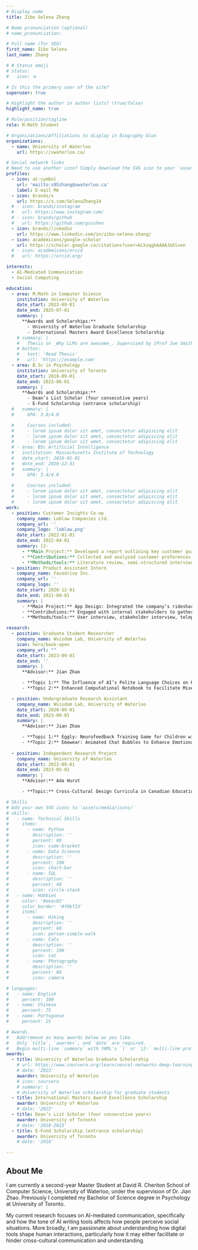 ```yaml
---
# Display name
title: Zibo Selena Zhang

# Name pronunciation (optional)
# name_pronunciation:

# Full name (for SEO)
first_name: Zibo Selena
last_name: Zhang

# # Status emoji
# status:
#   icon: ☕️

# Is this the primary user of the site?
superuser: true

# Highlight the author in author lists? (true/false)
highlight_name: true

# Role/position/tagline
role: M.Math Student

# Organizations/Affiliations to display in Biography blox
organizations:
  - name: University of Waterloo
    url: https://uwaterloo.ca/

# Social network links
# Need to use another icon? Simply download the SVG icon to your `assets/media/icons/` folder.
profiles:
  - icon: at-symbol
    url: 'mailto:s95zhang@uwaterloo.ca'
    label: E-mail Me
  - icon: brands/x
    url: https://x.com/SelenaZhang14
  # - icon: brands/instagram
  #   url: https://www.instagram.com/
  # - icon: brands/github
  #   url: https://github.com/gcushen
  - icon: brands/linkedin
    url: https://www.linkedin.com/in/zibo-selena-zhang/
  - icon: academicons/google-scholar
    url: https://scholar.google.ca/citations?user=bLkzqgkAAAAJ&hl=en
  # - icon: academicons/orcid
  #   url: https://orcid.org/

interests:
  - AI-Mediated Communication
  - Social Computing

education:
  - area: M.Math in Computer Science
    institution: University of Waterloo
    date_start: 2023-09-01
    date_end: 2025-07-01
    summary: |
      **Awards and Scholarships:**
        - University of Waterloo Graduate Scholarship
        - International Masters Award Excellence Scholarship
    # summary: |
    #   Thesis on _Why LLMs are awesome_. Supervised by [Prof Joe Smith](https://example.com). Presented papers at 5 IEEE conferences with the contributions being published in 2 Springer journals.
    # button:
    #   text: 'Read Thesis'
    #   url: 'https://example.com'
  - area: B.Sc in Psychology
    institution: University of Toronto
    date_start: 2018-09-01
    date_end: 2023-06-01
    summary: |
      **Awards and Scholarships:**
        - Dean’s List Scholar (four consecutive years)
        - E-Fund Scholarship (entrance scholarship)
  #   summary: |
  #     GPA: 3.8/4.0

  #     Courses included:
  #     - lorem ipsum dolor sit amet, consectetur adipiscing elit
  #     - lorem ipsum dolor sit amet, consectetur adipiscing elit
  #     - lorem ipsum dolor sit amet, consectetur adipiscing elit
  # - area: BSc Artificial Intelligence
  #   institution: Massachusetts Institute of Technology
  #   date_start: 2016-01-01
  #   date_end: 2020-12-31
  #   summary: |
  #     GPA: 3.4/4.0
      
  #     Courses included:
  #     - lorem ipsum dolor sit amet, consectetur adipiscing elit
  #     - lorem ipsum dolor sit amet, consectetur adipiscing elit
  #     - lorem ipsum dolor sit amet, consectetur adipiscing elit
work:
  - position: Customer Insights Co-op
    company_name: Loblaw Companies Ltd.
    company_url: ''
    company_logo: 'loblaw.png'
    date_start: 2022-01-01
    date_end: 2022-04-01
    summary: |2-
      - **Main Project:** Developed a report outlining key customer goals during grocery shopping. Identified design guidelines for effective in-store stimuli to capture attention and influence shopping behaviours.
      - **Contributions:** Collected and analyzed customer preferences and behavioral patterns, delivering impactful insights to guide business decisions.
      - **Methods/tools:** Literature review, semi-structured interview, online focus group
  - position: Product Assistant Intern
    company_name: Facedrive Inc.
    company_url: ''
    company_logo: ''
    date_start: 2020-12-01
    date_end: 2021-04-01
    summary: |
      - **Main Project:** App Design: Integrated the company’s rideshare and food delivery services into a single, unified Superapp.
      - **Contributions:** Engaged with internal stakeholders to gather requirements and conducted user interviews to understand needs, ensuring the new app design meets the expectations of customers who use both services.
      - **Methods/tools:** User interview, stakeholder interview, telephone survey, usability testing, Adobe XD for low and high-fidelity prototyping

research:
  - position: Graduate Student Researcher
    company_name: Wvisdom Lab, University of Waterloo
    icon: hero/book-open
    company_url: ""
    date_start: 2023-09-01
    date_end: ''
    summary: |
      **Advisor:** Jian Zhao

      - **Topic 1:** The Influence of AI’s Polite Language Choices on People’s Social Perception in Email Writing Tasks (In submission)
      - **Topic 2:** Enhanced Computational Notebook to Facilitate Mixed-Methods Analysis

  - position: Undergraduate Research Assistant
    company_name: Wvisdom Lab, University of Waterloo
    date_start: 2020-09-01
    date_end: 2023-09-01
    summary: |
      **Advisor:** Jian Zhao

      - **Topic 1:** Eggly: Neurofeedback Training Game for Children with ASD
      - **Topic 2:** Emowear: Animated Chat Bubbles to Enhance Emotional Communication
  
  - position: Independent Research Project
    company_name: University of Waterloo
    date_start: 2022-09-01
    date_end: 2023-05-01
    summary: |
      **Advisor:** Ada Hurst

      - **Topic:** Cross-Cultural Design Curricula in Canadian Educational Institutions

# Skills
# Add your own SVG icons to `assets/media/icons/`
# skills:
#   - name: Technical Skills
#     items:
#       - name: Python
#         description: ''
#         percent: 80
#         icon: code-bracket
#       - name: Data Science
#         description: ''
#         percent: 100
#         icon: chart-bar
#       - name: SQL
#         description: ''
#         percent: 40
#         icon: circle-stack
#   - name: Hobbies
#     color: '#eeac02'
#     color_border: '#f0bf23'
#     items:
#       - name: Hiking
#         description: ''
#         percent: 60
#         icon: person-simple-walk
#       - name: Cats
#         description: ''
#         percent: 100
#         icon: cat
#       - name: Photography
#         description: ''
#         percent: 80
#         icon: camera

# languages:
#   - name: English
#     percent: 100
#   - name: Chinese
#     percent: 75
#   - name: Portuguese
#     percent: 25

# Awards.
#   Add/remove as many awards below as you like.
#   Only `title`, `awarder`, and `date` are required.
#   Begin multi-line `summary` with YAML's `|` or `|2-` multi-line prefix and indent 2 spaces below.
awards:
  - title: University of Waterloo Graduate Scholarship
    # url: https://www.coursera.org/learn/neural-networks-deep-learning
    # date: '2023'
    awarder: University of Waterloo
    # icon: coursera
    # summary: |
    # University of Waterloo scholarship for graduate students
  - title: International Masters Award Excellence Scholarship
    awarder: University of Waterloo
    # date: '2023'
  - title: Dean’s List Scholar (four consecutive years)
    awarder: University of Toronto
    # date: '2018-2023'
  - title: E-Fund Scholarship (entrance scholarship)
    awarder: University of Toronto
    # date: '2018'

---
```


## About Me

I am currently a second-year Master Student at David R. Cheriton School of Computer Science, University of Waterloo, under the supervision of Dr. Jian Zhao. Previously I completed my Bachelor of Science degree in Psychology at University of Toronto.

My current research focuses on AI-mediated communication, specifically and how the tone of AI writing tools affects how people perceive social situations. More broadly, I am passionate about understanding how digital tools shape human interactions, particularly how it may either facilitate or hinder cross-cultural communication and understanding.

